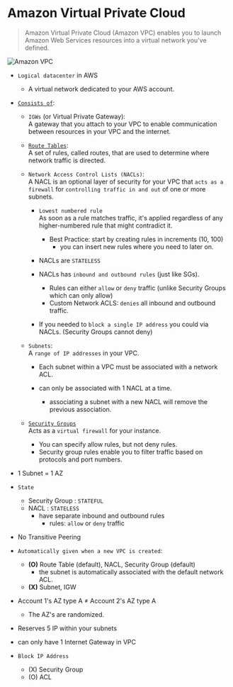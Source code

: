 # Amazon Virtual Private Cloud
> Amazon Virtual Private Cloud (Amazon VPC) enables you to launch Amazon Web Services resources into a virtual network you've defined.

![Amazon VPC](https://user-images.githubusercontent.com/48475824/145788506-5632633c-03d4-4302-9498-3ecf0c7f2811.png)

- `Logical datacenter` in AWS
  - A virtual network dedicated to your AWS account.

- [`Consists of`][VPC]:
  - `IGWs` (or Virtual Private Gateway):  
    A gateway that you attach to your VPC to enable communication between resources in your VPC and the internet.

  - [`Route Tables`][route tables]:  
    A set of rules, called routes, that are used to determine where network traffic is directed.

  - `Network Access Control Lists (NACLs)`:  
    A NACL is an optional layer of security for your VPC that `acts as a firewall` for `controlling traffic in and out` of one or more subnets.

    - `Lowest numbered rule`  
       As soon as a rule matches traffic, it's applied regardless of any higher-numbered rule that might contradict it.
      - Best Practice: start by creating rules in increments (10, 100)  
        - you can insert new rules where you need to later on.

    - NACLs are `STATELESS`

    - NACLs has `inbound and outbound rules` (just like SGs).
      - Rules can either `allow` or `deny` traffic (unlike Security Groups which can only allow)
      - Custom Network ACLS: `denies` all inbound and outbound traffic.

    - If you needed to `block a single IP address` you could via NACLs. (Security Groups cannot deny)

  - `Subnets`:  
    A `range of IP addresses` in your VPC.

    - Each subnet within a VPC must be associated with a network ACL.

    - can only be associated with 1 NACL at a time.
      - associating a subnet with a new NACL will remove the previous association.

  - [`Security Groups`][security groups]  
    Acts as a `virtual firewall` for your instance.
    - You can specify allow rules, but not deny rules.
    - Security group rules enable you to filter traffic based on protocols and port numbers.

- 1 Subnet = 1 AZ

- `State`
  - Security Group : `STATEFUL`
  - NACL : `STATELESS`
    - have separate inbound and outbound rules
      - rules: `allow` or `deny` traffic

- No Transitive Peering

- `Automatically given when a new VPC is created`:
  - **(O)** Route Table (default), NACL, Security Group (default)
    - the subnet is automatically associated with the default network ACL.
  - **(X)** Subnet, IGW

- Account 1's AZ type A ≠ Account 2's AZ type A
  - The AZ's are randomized.

- Reserves 5 IP within your subnets

- can only have 1 Internet Gateway in VPC

- `Block IP Address`
  - (X) Security Group
  - (O) ACL

<!-- Labeling -->
[VPC]: https://docs.aws.amazon.com/vpc/latest/userguide/what-is-amazon-vpc.html
[route tables]: https://docs.aws.amazon.com/vpc/latest/userguide/how-it-works.html#what-is-route-tables
[security groups]: https://docs.aws.amazon.com/vpc/latest/userguide/VPC_SecurityGroups.html